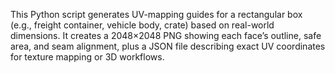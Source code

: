 This Python script generates UV-mapping guides for a rectangular box (e.g., freight container, vehicle body, crate) based on real-world dimensions.
It creates a 2048×2048 PNG showing each face’s outline, safe area, and seam alignment, plus a JSON file describing exact UV coordinates for texture mapping or 3D workflows.
